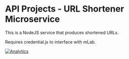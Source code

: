 # API Projects - URL Shortener Microservice

This is a NodeJS service that produces shortened URLs.

Requires credential.js to interface with mLab.

[![Analytics](https://cjs-beacon.appspot.com/UA-10006093-3/github/cjsheets/FCC-URL-Shortener-Microservice?pixel)](https://github.com/cjsheets/FCC-URL-Shortener-Microservice)